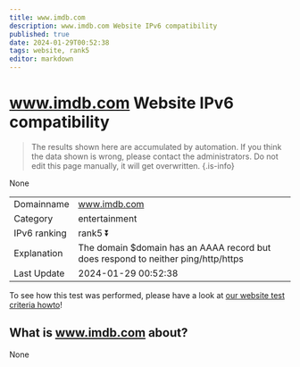 ```yaml
---
title: www.imdb.com
description: www.imdb.com Website IPv6 compatibility
published: true
date: 2024-01-29T00:52:38
tags: website, rank5
editor: markdown
---
```


# www.imdb.com Website IPv6 compatibility

> The results shown here are accumulated by automation. If you think the data shown is wrong, please contact the administrators. 
> Do not edit this page manually, it will get overwritten.
{.is-info}

None


|   |   |
| - | - |
| Domainname | www.imdb.com
| Category | entertainment |
| IPv6 ranking | rank5 :arrow_double_down: |
| Explanation | The domain $domain has an AAAA record but does respond to neither ping/http/https |
| Last Update | 2024-01-29 00:52:38 |

To see how this test was performed, please have a look at [our website test criteria howto](/howto/testcriteria/website)!


## What is www.imdb.com about?
None
